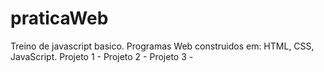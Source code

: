 # praticaWeb
Treino de javascript basico.
Programas Web construidos em: HTML, CSS, JavaScript. 
Projeto 1 - 
Projeto 2 - 
Projeto 3 - 
